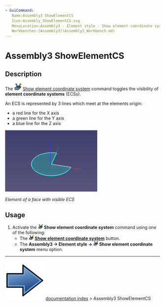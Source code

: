 ```yaml
---
- GuiCommand:
   Name:Assembly3 ShowElementCS
   Icon:Assembly_ShowElementCS.svg‎‎
   MenuLocation:Assembly3 - Element style - Show element coordinate system
   Workbenches:[Assembly3](Assembly3_Workbench.md)
---
```


# Assembly3 ShowElementCS

## Description

The <img alt="" src=images/Assembly_ShowElementCS.svg  style="width:24px;"> [Show element coordinate system](Assembly3_ShowElementCS.md) command toggles the visibility of **element coordinate systems** (ECSs).

An ECS is represented by 3 lines which meet at the elements origin:

-   a red line for the X axis
-   a green line for the Y axis
-   a blue line for the Z axis

 <img alt="" src=images/Assembly3_ShowElementCS-01.png  style="width:300px;"> 



*Element of a face with visible ECS*

## Usage

1.  Activate the <img alt="" src=images/Assembly_ShowElementCS.svg  style="width:16px;"> **Show element coordinate system** command using one of the following:
    -   The **<img src="images/Assembly_ShowElementCS.svg" width=16px> [Show element coordinate system](Assembly3_ShowElementCS.md)** button.
    -   The **Assembly3 → Element style → <img src="images/Assembly_ShowElementCS.svg" width=16px> Show element coordinate system** menu option.



---
![](images/Button_right.svg) [documentation index](../README.md) > Assembly3 ShowElementCS
